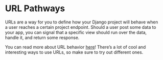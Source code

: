 # URL Pathways

URLs are a way for you to define how your Django project will behave when a user reaches a certain project endpoint. Should a user post some data to your app, you can signal that a specific view should run over the data, handle it, and return some response. 

You can read more about URL behavior [here](https://docs.djangoproject.com/en/4.1/topics/http/urls/#url-dispatcher)! There’s a lot of cool and interesting ways to use URLs, so make sure to try out different ones.